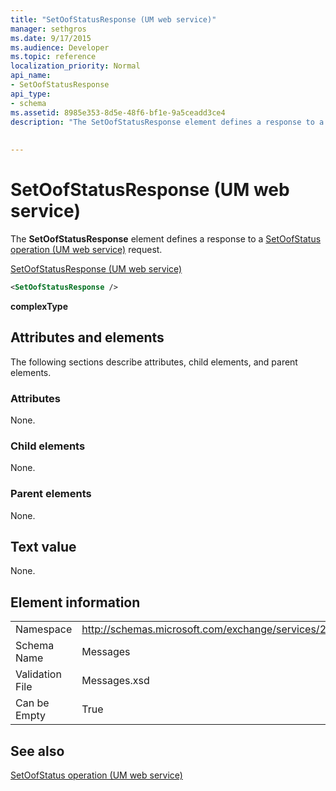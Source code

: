 ```yaml
---
title: "SetOofStatusResponse (UM web service)"
manager: sethgros
ms.date: 9/17/2015
ms.audience: Developer
ms.topic: reference
localization_priority: Normal
api_name:
- SetOofStatusResponse
api_type:
- schema
ms.assetid: 8985e353-8d5e-48f6-bf1e-9a5ceadd3ce4
description: "The SetOofStatusResponse element defines a response to a SetOofStatus operation (UM web service) request."
 
 
---
```


# SetOofStatusResponse (UM web service)

The **SetOofStatusResponse** element defines a response to a [SetOofStatus operation (UM web service)](setoofstatus-operation-um-web-service.md) request. 
  
[SetOofStatusResponse (UM web service)](setoofstatusresponse-um-web-service.md)
  
```xml
<SetOofStatusResponse />
```

 **complexType**
## Attributes and elements

The following sections describe attributes, child elements, and parent elements.
  
### Attributes

None.
  
### Child elements

None.
  
### Parent elements

None.
  
## Text value

None.
  
## Element information

|||
|:-----|:-----|
|Namespace  <br/> |http://schemas.microsoft.com/exchange/services/2006/messages  <br/> |
|Schema Name  <br/> |Messages  <br/> |
|Validation File  <br/> |Messages.xsd  <br/> |
|Can be Empty  <br/> |True  <br/> |
   
## See also



[SetOofStatus operation (UM web service)](setoofstatus-operation-um-web-service.md)


